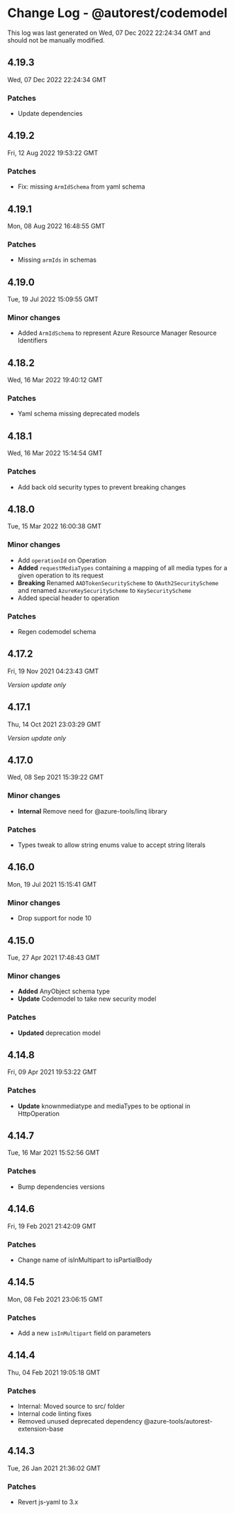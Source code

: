 # Change Log - @autorest/codemodel

This log was last generated on Wed, 07 Dec 2022 22:24:34 GMT and should not be manually modified.

## 4.19.3
Wed, 07 Dec 2022 22:24:34 GMT

### Patches

- Update dependencies

## 4.19.2
Fri, 12 Aug 2022 19:53:22 GMT

### Patches

- Fix: missing `ArmIdSchema` from yaml schema

## 4.19.1
Mon, 08 Aug 2022 16:48:55 GMT

### Patches

- Missing `armIds` in schemas

## 4.19.0
Tue, 19 Jul 2022 15:09:55 GMT

### Minor changes

- Added `ArmIdSchema` to represent Azure Resource Manager Resource Identifiers

## 4.18.2
Wed, 16 Mar 2022 19:40:12 GMT

### Patches

- Yaml schema missing deprecated models

## 4.18.1
Wed, 16 Mar 2022 15:14:54 GMT

### Patches

- Add back old security types to prevent breaking changes

## 4.18.0
Tue, 15 Mar 2022 16:00:38 GMT

### Minor changes

- Add `operationId` on Operation
- **Added** `requestMediaTypes` containing a mapping of all media types for a given operation to its request
- **Breaking** Renamed `AADTokenSecurityScheme` to `OAuth2SecurityScheme` and renamed `AzureKeySecurityScheme` to `KeySecurityScheme`
- Added special header to operation

### Patches

- Regen codemodel schema

## 4.17.2
Fri, 19 Nov 2021 04:23:43 GMT

_Version update only_

## 4.17.1
Thu, 14 Oct 2021 23:03:29 GMT

_Version update only_

## 4.17.0
Wed, 08 Sep 2021 15:39:22 GMT

### Minor changes

- **Internal** Remove need for @azure-tools/linq library

### Patches

- Types tweak to allow string enums value to accept string literals

## 4.16.0
Mon, 19 Jul 2021 15:15:41 GMT

### Minor changes

- Drop support for node 10

## 4.15.0
Tue, 27 Apr 2021 17:48:43 GMT

### Minor changes

- **Added** AnyObject schema type
- **Update** Codemodel to take new security model

### Patches

- **Updated** deprecation model

## 4.14.8
Fri, 09 Apr 2021 19:53:22 GMT

### Patches

- **Update** knownmediatype and mediaTypes to be optional in HttpOperation

## 4.14.7
Tue, 16 Mar 2021 15:52:56 GMT

### Patches

- Bump dependencies versions

## 4.14.6
Fri, 19 Feb 2021 21:42:09 GMT

### Patches

- Change name of isInMultipart to isPartialBody

## 4.14.5
Mon, 08 Feb 2021 23:06:15 GMT

### Patches

- Add a new `isInMultipart` field on parameters

## 4.14.4
Thu, 04 Feb 2021 19:05:18 GMT

### Patches

- Internal: Moved source to src/ folder
- Internal code linting fixes
- Removed unused deprecated dependency @azure-tools/autorest-extension-base

## 4.14.3
Tue, 26 Jan 2021 21:36:02 GMT

### Patches

- Revert js-yaml to 3.x

